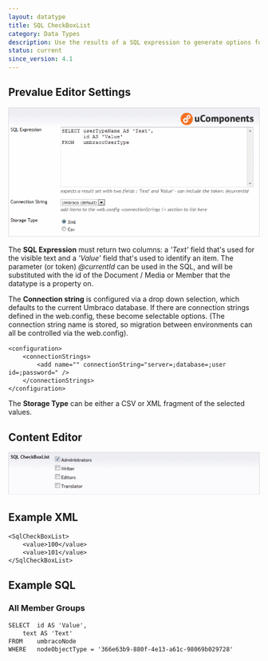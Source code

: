 ```yaml
---
layout: datatype
title: SQL CheckBoxList
category: Data Types
description: Use the results of a SQL expression to generate options for a CheckBoxList. The selected values can either be stored in a CSV or an XML fragment.
status: current
since_version: 4.1
---
```


## Prevalue Editor Settings

![Prevalue Editor](PreValueEditor.gif)


The **SQL Expression** must return two columns: a _'Text'_ field that's used for the visible text and a _'Value'_ field that's used to identify an item. The parameter (or token) _@currentId_ can be used in the SQL, and will be substituted with the id of the Document / Media or Member that the datatype is a property on.

The **Connection string** is configured via a drop down selection, which defaults to the current Umbraco database. If there are connection strings defined in the web.config, these become selectable options. (The connection string name is stored, so migration between environments can all be controlled via the web.config).

	<configuration>
		<connectionStrings>
			<add name="" connectionString="server=;database=;user id=;password=" />
		</connectionStrings>
	</configuration>

The **Storage Type** can be either a CSV or XML fragment of the selected values.


## Content Editor

![Content Editor](DataEditor.gif)


## Example XML

	<SqlCheckBoxList>
		<value>100</value>
		<value>101</value>
	</SqlCheckBoxList>

## Example SQL

### All Member Groups

	SELECT	id AS 'Value',
		text AS 'Text'
	FROM	umbracoNode
	WHERE	nodeObjectType = '366e63b9-880f-4e13-a61c-98069b029728'

